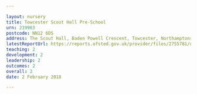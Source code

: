 ```yaml
---

layout: nursery
title: Towcester Scout Hall Pre-School
urn: 219963
postcode: NN12 6DS
address: The Scout Hall, Baden Powell Crescent, Towcester, Northamptonshire, NN12 6DS
latestReportUrl: https://reports.ofsted.gov.uk/provider/files/2755781/urn/219963.pdf
teaching: 2
development: 2
leadership: 2
outcomes: 2
overall: 2
date: 2 February 2018

---
```

